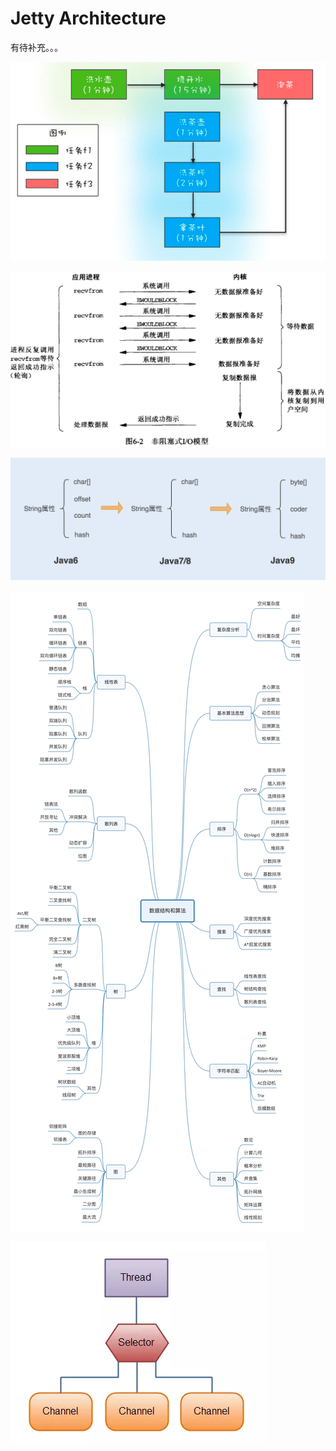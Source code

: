 # Jetty Architecture

有待补充。。。

![](../../.gitbook/assets/image%20%28192%29.png)

![](../../.gitbook/assets/image%20%28130%29.png)

![](../../.gitbook/assets/image%20%2832%29.png)

![](../../.gitbook/assets/image%20%28198%29.png)

![](../../.gitbook/assets/image%20%28179%29.png)



